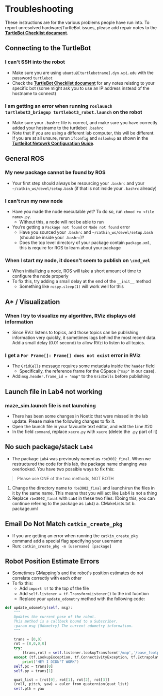 # Troubleshooting

These instructions are for the various problems people have run into. To report unresolved hardware/TurtleBot issues, please add repair notes to the [**TurtleBot Checklist document**](https://docs.google.com/spreadsheets/d/19vTIf3R6pr0AnlmXH2UkKc_VxAR0BwPOOzGj72RvUhc/edit?usp=sharing). 

## Connecting to the TurtleBot 
### I can't SSH into the robot 

 - Make sure you are using `ubuntu@[turtlebotname].dyn.wpi.edu` with the password `turtlebot`
 - Check the [**TurtleBot Checklist document**](https://docs.google.com/spreadsheets/d/19vTIf3R6pr0AnlmXH2UkKc_VxAR0BwPOOzGj72RvUhc/edit?usp=sharing) for any notes relating to your specific bot (some might ask you to use an IP address instead of the hostname to connect)

### I am getting an error when running `roslaunch turtlebot3_bringup turtlebot3_robot.launch` on the robot

 - Make sure your `.bashrc` file is correct, and make sure you have correctly added your hostname to the turtlebot `.bashrc`
 - Note that if you are using a different lab computer, this will be different. If you are at all unsure, rerun `ifconfig` and `nslookup` as shown in the [**TurtleBot Netowrk Configuration Guide**](https://github.com/RBE300X-Lab/RBE3002_info/blob/main/turtlebot_network_config.md). 

## General ROS
### My new package cannot be found by ROS

- Your first step should always be resourcing your `.bashrc` and your `~/catkin_ws/devel/setup.bash` (if that is not inside your `.bashrc` already)

### I can't run my new node

- Have you made the node executable yet? To do so, run `chmod +x <file name>.py`.
  - Without this, a node will not be able to run 
- You're getting a `Package not found` or `Node not found` error
  - Have you sourced your `.bashrc` and `~/catkin_ws/devel/setup.bash` (should be inside your `.bashrc`)?
  - Does the top level directory of your package contain `package.xml`, this is require for ROS to learn about your package

### When I start my node, it doesn't seem to publish on `\cmd_vel`

- When initiallizing a node, ROS will take a short amount of time to configure the node properly
- To fix this, try adding a small delay at the end of the `__init__` method
  - Something like `rospy.sleep(1)` will work well for this

## A* / Visualization  
### When I try to visualize my algorithm, RViz displays old information

 - Since RViz listens to topics, and those topics can be publishing information very quickly, it sometimes lags behind the most recent data. Add a small delay (0.01 second) to allow RVzi to listen to all topics.

### I get a `For Frame[]: Frame[] does not exist` error in RViz
 - The `GridCells` message requires some metadata inside the `header` field
   - Specifically, the reference frame for the CSpace (`"map"` in our case).
 - Add `msg.header.frame_id = "map"` to the `GridCells` before publishing


## Launch file in Lab4 not working
### maze_sim.launch file is not launching
 - There has been some changes in Noetic that were missed in the lab update. Please make the following changes to fix it. 
 - Open the launch file in your favourite text editor, and edit the Line #20
 - In the field `command`, replace `xacro.py` with `xacro` (delete the `.py` part of it)


## No such package/stack `Lab4`
 - The package `Lab4` was previously named as `rbe3002_final`. When we restructured the code for this lab, the package name changing was overlooked. You have two possible ways to fix this:
> Please use ONE of the two methods, NOT BOTH
 1. Change the directory name to `rbe3002_final` and launch/run the files in it by the same name. This means that you will act like Lab4 is not a thing
 2. Replace `rbe3002_final` with `Lab4` in these two files: (Doing this, you can continue refering to the package as `Lab4`)
		a. CMakeLists.txt
    b. package.xml

## Email Do Not Match `catkin_create_pkg`
 - If you are getting an error when running the `catkin_create_pkg` command add a special flag specifying your username
 - Run: `catkin_create_pkg -m [username] [package]`


## Robot Position Estimate Errors
- Sometimes GMapping's and the robot's position estimates do not correlate correctly with each other
- To fix this:
  - Add `import tf` to the top of the file 
  - Add `self.listener = tf.TransformListener()` to the init fucntion
  - Replace your `update_odometry` method with the following code:

```py
def update_odometry(self, msg):
	"""
	Updates the current pose of the robot.
	This method is a callback bound to a Subscriber.
	:param msg [Odometry] The current odometry information.
	"""

	trans = [0,0]
	rot = [0,0,0,0]
	try:
	    (trans,rot) = self.listener.lookupTransform('/map','/base_footprint',rospy.Time(0)) 
	except (tf.LookupException, tf.ConnectivityException, tf.ExtrapolationException):
	    print("HEY I DIDN'T WORK")
	self.px = trans[0]
	self.py = trans[1]

	quat_list = [rot[0], rot[1], rot[2], rot[3]]
	(roll, pitch, yaw) = euler_from_quaternion(quat_list)
	self.pth = yaw
```
